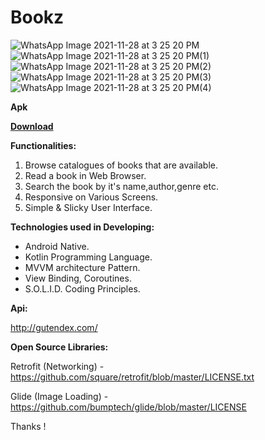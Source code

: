 # Bookz

![WhatsApp Image 2021-11-28 at 3 25 20 PM](https://user-images.githubusercontent.com/77268176/143766436-012be045-81fe-4a58-822a-52774b408577.jpeg)
![WhatsApp Image 2021-11-28 at 3 25 20 PM(1)](https://user-images.githubusercontent.com/77268176/143766435-569085c3-2841-435b-b94e-b4a2dc93f009.jpeg)
![WhatsApp Image 2021-11-28 at 3 25 20 PM(2)](https://user-images.githubusercontent.com/77268176/143766434-d9f5ca37-3fe6-49ff-a7cc-b1d51bba3680.jpeg)
![WhatsApp Image 2021-11-28 at 3 25 20 PM(3)](https://user-images.githubusercontent.com/77268176/143766438-397209a2-6cf6-426a-8fca-8b9120d49b69.jpeg)
![WhatsApp Image 2021-11-28 at 3 25 20 PM(4)](https://user-images.githubusercontent.com/77268176/143766437-db85b124-9c07-4dc5-9c77-ce25a47bba57.jpeg)


<b>Apk
   
   [Download](https://github.com/xayappz/Bookz/blob/code-pushed/Bookz.apk)

</b>

<b>Functionalities:</b>

   1. Browse catalogues of books that are available.
   2. Read a book in Web Browser.
   3. Search the book by it's name,author,genre etc.
   4. Responsive on Various Screens.
   5. Simple & Slicky User Interface.

<b>Technologies used in Developing:</b>

   - Android Native.
   - Kotlin Programming Language.
   - MVVM architecture Pattern.
   - View Binding, Coroutines.
   - S.O.L.I.D. Coding Principles.

<b>Api:</b>

http://gutendex.com/


<b>Open Source Libraries:</b>

Retrofit (Networking) - https://github.com/square/retrofit/blob/master/LICENSE.txt

Glide (Image Loading) - https://github.com/bumptech/glide/blob/master/LICENSE


Thanks !
   
